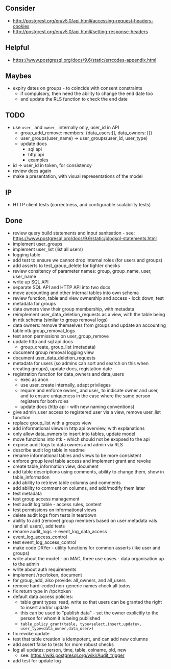 
## Consider
- http://postgrest.org/en/v5.0/api.html#accessing-request-headers-cookies
- http://postgrest.org/en/v5.0/api.html#setting-response-headers

## Helpful
- https://www.postgresql.org/docs/9.6/static/errcodes-appendix.html

## Maybes
- expiry dates on groups - to coincide with consent constraints
    - if compulsory, then need the ability to change the end date too
    - and update the RLS function to check the end date

## TODO
- use `user_` and `owner_` internally only, user_id in API
    - group_add_remove: members: {data_users:[], data_owners: []}
    - user_groups(user_name) -> user_groups(user_id, user_type)
    - update docs
        - sql api
        - http api
        - examples
- id -> user_id in token, for consistency
- review docs again
- make a presentation, with visual representations of the model

## IP
- HTTP client tests (correctness, and configurable scalability tests)

## Done
- review query build statements and input sanitsation - see: https://www.postgresql.org/docs/9.6/static/plpgsql-statements.html
- implement user_groups
- implement user_list (list all users)
- logging table
- add test to ensure we cannot drop internal roles (for users and groups)
- add asserts to test_group_delete for tighter checks
- review consitency of parameter names: group, group_name, user, user_name
- write up SQL API
- separate SQL API and HTTP API into two docs
- move accounting and other internal tables into own schema
- review function, table and view ownership and access - lock down, test
- metadata for groups
- data owners view their group membership, with metadata
- reimplement user_data_deletion_requests as a view, with the table being in ntk schema (similar to group removal logs)
- data owners: remove themselves from groups and update an accounting table ntk.group_removal_logs
- test anon permissions on user_group_remove
- update http and sql api docs
    - group_create, group_list (metadata)
- document group removal logging view
- document user_data_deletion_requests
- metadata for users (so admins can sort and search on this when creating groups), update docs, registation date
- registration function for data_owners and data_users
    - exec as anon
    - use user_create internally, adapt privileges
    - require and enforce owner_ and user_ to indicate owner and user, and to ensure uniqueness in the case where the same person registers for both roles
    - update docs (http api - with new naming conventions)
- give admin_user access to registered user via a view, remove user_list function
- replace group_list with a groups view
- add informational views in http api overview, with explanations
- only allow data_owners to insert into tables, update model
- move functions into ntk - which should not be exopsed to the api
- expose audit logs to data owners and admin via RLS
- describe audit log table in readme
- rename informational tables and views to be more consistent
- enforce group level table access and implement grant and revoke
- create table_information view, document
- add table descriptions using comments, ability to change them, show in table_information
- add ability to retrieve table columns and comments
- add ability to comment on columns, and add/modify them later
- test metadata
- test group access management
- test audit log table - access rules, content
- test permissions on informational views
- delete audit logs from tests in teardown
- ability to add (remove) group members based on user metadata vals (and all users), add tests
- rename audit_logs -> event_log_data_access
- event_log_access_control
- test event_log_access_control
- make code DRYer - utility functions for common asserts (like user and groups)
- write about the model - on MAC, three use cases - data organisation up to the admin
- write about auth requirements
- implement /rpc/token, document
- for group_add, also provide: all_owners, and all_users
- remove hard-coded non-generic names check all todos
- fix return type in /rpc/token
- default data access policies:
    - table grant types: read, write so that users can be granted the right to insert and/or update
    - this can be used to "publish data" - set the owner explicitly to the person for whom it is being published
    - `table_policy_grant(table, type<select,insert,update>, user_type<data_owner,data_user>)`
- fix revoke update
- test that table creation is idempotent, and can add new columns
- add assert false to tests for more robust checks
- log all updates: person, time, table, colname, old, new
    - see: https://wiki.postgresql.org/wiki/Audit_trigger
- add test for update log
